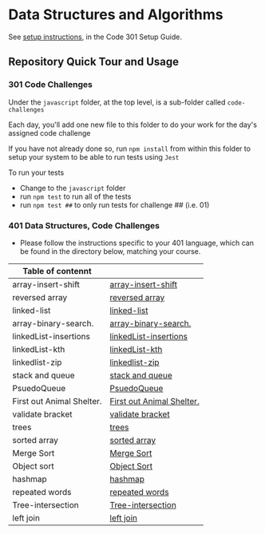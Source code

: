 # Data Structures and Algorithms

See [setup instructions](https://codefellows.github.io/setup-guide/code-301/2-code-challenges), in the Code 301 Setup Guide.

## Repository Quick Tour and Usage

### 301 Code Challenges

Under the `javascript` folder, at the top level, is a sub-folder called `code-challenges`

Each day, you'll add one new file to this folder to do your work for the day's assigned code challenge

If you have not already done so, run `npm install` from within this folder to setup your system to be able to run tests using `Jest`

To run your tests

- Change to the `javascript` folder
- run `npm test` to run all of the tests
- run `npm test ##` to only run tests for challenge ## (i.e. 01)

### 401 Data Structures, Code Challenges

- Please follow the instructions specific to your 401 language, which can be found in the directory below, matching your course.

|Table of contennt||
|-----|----|
|array-insert-shift|[array-insert-shift](./javascript/array-shift//array-insert.md)|
|reversed array|[reversed array](/chanllenge-01/reverse.md)|
|linked-list|[linked-list](/javascript/linked-list/linked-list.md)|
|array-binary-search.|[array-binary-search.](/javascript/array-binary-search/array-binary-search.md)|
|linkedList-insertions|[linkedList-insertions](/javascript/linkedList//linkedList-insertions.md)|
|linkedList-kth|[linkedList-kth](/javascript/linkedList/linkedList-kth.md)|
|linkedlist-zip|[linkedlist-zip](/javascript/linked-list/linkedlist-zip.md)|
|stack and queue|[stack and queue](/javascript/stack-and-Queue//readme.md)|
|PsuedoQueue|[PsuedoQueue](/javascript//stack-and-Queue/code-challenge11/PsuedoQueue.md)|
|First out Animal Shelter.|[First out Animal Shelter.](/javascript/stack-and-Queue/code-challenge12/readme.md)|
|validate bracket|[validate bracket](/javascript/stack-and-Queue/code-challenge13/readme.md)|
|trees|[trees](./javascript//Trees//code-challenge15/readme.md)|
|sorted array|[sorted array](./javascript/codeCahllenge26/readme.md)|
|Merge Sort|[Merge Sort](./javascript/codeChallenge27/mergesort.jpg)|
|Object sort|[Object Sort](./javascript/codeChallenge28//readme.md)|
|hashmap|[hashmap](./javascript/hashTable/codeChallenge30/readme.md)|
|repeated words|[repeated words](./javascript/hashTable/codeChallenge31/readme.md)|
|Tree-intersection |[Tree-intersection ](./javascript/hashTable/tree-intersection/readme.md)|
|left join |[left join ](./javascript/hashTable/codeChallenge33/readme.md)|
